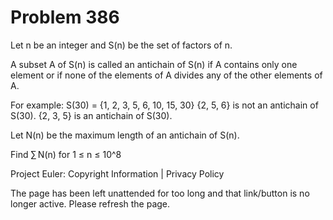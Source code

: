 #   Problem 386

   Let n be an integer and S(n) be the set of factors of n.

   A subset A of S(n) is called an antichain of S(n) if A contains only one
   element or if none of the elements of A divides any of the other elements
   of A.

   For example: S(30) = {1, 2, 3, 5, 6, 10, 15, 30}
   {2, 5, 6} is not an antichain of S(30).
   {2, 3, 5} is an antichain of S(30).

   Let N(n) be the maximum length of an antichain of S(n).

   Find ∑ N(n) for 1 ≤ n ≤ 10^8

   Project Euler: Copyright Information | Privacy Policy

   The page has been left unattended for too long and that link/button is no
   longer active. Please refresh the page.
